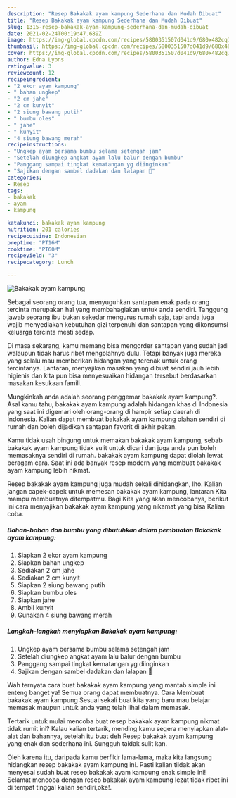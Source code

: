 ```yaml
---
description: "Resep Bakakak ayam kampung Sederhana dan Mudah Dibuat"
title: "Resep Bakakak ayam kampung Sederhana dan Mudah Dibuat"
slug: 1315-resep-bakakak-ayam-kampung-sederhana-dan-mudah-dibuat
date: 2021-02-24T00:19:47.689Z
image: https://img-global.cpcdn.com/recipes/5800351507d041d9/680x482cq70/bakakak-ayam-kampung-foto-resep-utama.jpg
thumbnail: https://img-global.cpcdn.com/recipes/5800351507d041d9/680x482cq70/bakakak-ayam-kampung-foto-resep-utama.jpg
cover: https://img-global.cpcdn.com/recipes/5800351507d041d9/680x482cq70/bakakak-ayam-kampung-foto-resep-utama.jpg
author: Edna Lyons
ratingvalue: 3
reviewcount: 12
recipeingredient:
- "2 ekor ayam kampung"
- " bahan ungkep"
- "2 cm jahe"
- "2 cm kunyit"
- "2 siung bawang putih"
- " bumbu oles"
- " jahe"
- " kunyit"
- "4 siung bawang merah"
recipeinstructions:
- "Ungkep ayam bersama bumbu selama setengah jam"
- "Setelah diungkep angkat ayam lalu balur dengan bumbu"
- "Panggang sampai tingkat kematangan yg diinginkan"
- "Sajikan dengan sambel dadakan dan lalapan 🤤"
categories:
- Resep
tags:
- bakakak
- ayam
- kampung

katakunci: bakakak ayam kampung 
nutrition: 201 calories
recipecuisine: Indonesian
preptime: "PT16M"
cooktime: "PT60M"
recipeyield: "3"
recipecategory: Lunch

---
```



![Bakakak ayam kampung](https://img-global.cpcdn.com/recipes/5800351507d041d9/680x482cq70/bakakak-ayam-kampung-foto-resep-utama.jpg)

Sebagai seorang orang tua, menyuguhkan santapan enak pada orang tercinta merupakan hal yang membahagiakan untuk anda sendiri. Tanggung jawab seorang ibu bukan sekedar mengurus rumah saja, tapi anda juga wajib menyediakan kebutuhan gizi terpenuhi dan santapan yang dikonsumsi keluarga tercinta mesti sedap.

Di masa  sekarang, kamu memang bisa mengorder santapan yang sudah jadi walaupun tidak harus ribet mengolahnya dulu. Tetapi banyak juga mereka yang selalu mau memberikan hidangan yang terenak untuk orang tercintanya. Lantaran, menyajikan masakan yang dibuat sendiri jauh lebih higienis dan kita pun bisa menyesuaikan hidangan tersebut berdasarkan masakan kesukaan famili. 



Mungkinkah anda adalah seorang penggemar bakakak ayam kampung?. Asal kamu tahu, bakakak ayam kampung adalah hidangan khas di Indonesia yang saat ini digemari oleh orang-orang di hampir setiap daerah di Indonesia. Kalian dapat membuat bakakak ayam kampung olahan sendiri di rumah dan boleh dijadikan santapan favorit di akhir pekan.

Kamu tidak usah bingung untuk memakan bakakak ayam kampung, sebab bakakak ayam kampung tidak sulit untuk dicari dan juga anda pun boleh memasaknya sendiri di rumah. bakakak ayam kampung dapat diolah lewat beragam cara. Saat ini ada banyak resep modern yang membuat bakakak ayam kampung lebih nikmat.

Resep bakakak ayam kampung juga mudah sekali dihidangkan, lho. Kalian jangan capek-capek untuk memesan bakakak ayam kampung, lantaran Kita mampu membuatnya ditempatmu. Bagi Kita yang akan mencobanya, berikut ini cara menyajikan bakakak ayam kampung yang nikamat yang bisa Kalian coba.

<!--inarticleads1-->

##### Bahan-bahan dan bumbu yang dibutuhkan dalam pembuatan Bakakak ayam kampung:

1. Siapkan 2 ekor ayam kampung
1. Siapkan  bahan ungkep
1. Sediakan 2 cm jahe
1. Sediakan 2 cm kunyit
1. Siapkan 2 siung bawang putih
1. Siapkan  bumbu oles
1. Siapkan  jahe
1. Ambil  kunyit
1. Gunakan 4 siung bawang merah




<!--inarticleads2-->

##### Langkah-langkah menyiapkan Bakakak ayam kampung:

1. Ungkep ayam bersama bumbu selama setengah jam
1. Setelah diungkep angkat ayam lalu balur dengan bumbu
1. Panggang sampai tingkat kematangan yg diinginkan
1. Sajikan dengan sambel dadakan dan lalapan 🤤




Wah ternyata cara buat bakakak ayam kampung yang mantab simple ini enteng banget ya! Semua orang dapat membuatnya. Cara Membuat bakakak ayam kampung Sesuai sekali buat kita yang baru mau belajar memasak maupun untuk anda yang telah lihai dalam memasak.

Tertarik untuk mulai mencoba buat resep bakakak ayam kampung nikmat tidak rumit ini? Kalau kalian tertarik, mending kamu segera menyiapkan alat-alat dan bahannya, setelah itu buat deh Resep bakakak ayam kampung yang enak dan sederhana ini. Sungguh taidak sulit kan. 

Oleh karena itu, daripada kamu berfikir lama-lama, maka kita langsung hidangkan resep bakakak ayam kampung ini. Pasti kalian tiidak akan menyesal sudah buat resep bakakak ayam kampung enak simple ini! Selamat mencoba dengan resep bakakak ayam kampung lezat tidak ribet ini di tempat tinggal kalian sendiri,oke!.


